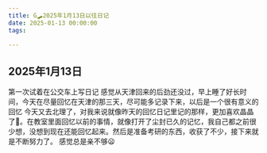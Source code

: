 ```yaml
---
title: G🛹2025年1月13日以往日记
date: 2025-01-13 00:00:00
tags:

---
```


## 2025年1月13日
第一次试着在公交车上写日记
感觉从天津回来的后劲还没过，早上睡了好长时间，今天在尽量回忆在天津的那三天，尽可能多记录下来，以后是一个很有意义的回忆
今天又去北理了，对我来说就像昨天的回忆日记里记的那样，更加喜欢晶晶了🥰。在教室里面回忆以前的事情，就像打开了尘封已久的记忆，我自己都之前很少想，没想到现在还能回忆起来。然后是准备考研的东西，收获了不少，接下来就是不断努力了。
感觉总是亲不够😦